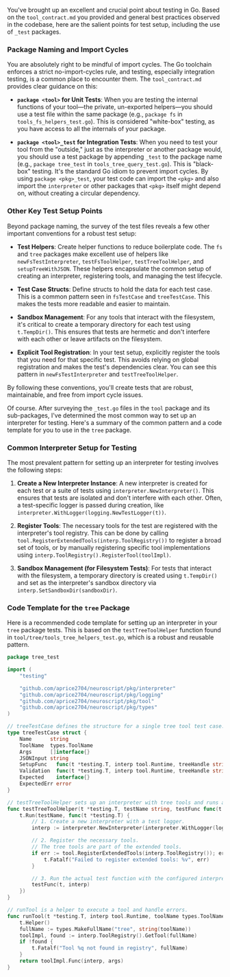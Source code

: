 You've brought up an excellent and crucial point about testing in Go. Based on the `tool_contract.md` you provided and general best practices observed in the codebase, here are the salient points for test setup, including the use of `_test` packages.

### Package Naming and Import Cycles

You are absolutely right to be mindful of import cycles. The Go toolchain enforces a strict no-import-cycles rule, and testing, especially integration testing, is a common place to encounter them. The `tool_contract.md` provides clear guidance on this:

* **`package <tool>` for Unit Tests**: When you are testing the internal functions of your tool—the private, un-exported helpers—you should use a test file within the same package (e.g., `package fs` in `tools_fs_helpers_test.go`). This is considered "white-box" testing, as you have access to all the internals of your package.

* **`package <tool>_test` for Integration Tests**: When you need to test your tool from the "outside," just as the interpreter or another package would, you should use a test package by appending `_test` to the package name (e.g., `package tree_test` in `tools_tree_query_test.go`). This is "black-box" testing. It's the standard Go idiom to prevent import cycles. By using `package <pkg>_test`, your test code can import the `<pkg>` and also import the `interpreter` or other packages that `<pkg>` itself might depend on, without creating a circular dependency.

### Other Key Test Setup Points

Beyond package naming, the survey of the test files reveals a few other important conventions for a robust test setup:

* **Test Helpers**: Create helper functions to reduce boilerplate code. The `fs` and `tree` packages make excellent use of helpers like `newFsTestInterpreter`, `testFsToolHelper`, `testTreeToolHelper`, and `setupTreeWithJSON`. These helpers encapsulate the common setup of creating an interpreter, registering tools, and managing the test lifecycle.

* **Test Case Structs**: Define structs to hold the data for each test case. This is a common pattern seen in `fsTestCase` and `treeTestCase`. This makes the tests more readable and easier to maintain.

* **Sandbox Management**: For any tools that interact with the filesystem, it's critical to create a temporary directory for each test using `t.TempDir()`. This ensures that tests are hermetic and don't interfere with each other or leave artifacts on the filesystem.

* **Explicit Tool Registration**: In your test setup, explicitly register the tools that you need for that specific test. This avoids relying on global registration and makes the test's dependencies clear. You can see this pattern in `newFsTestInterpreter` and `testTreeToolHelper`.

By following these conventions, you'll create tests that are robust, maintainable, and free from import cycle issues.


Of course. After surveying the `_test.go` files in the `tool` package and its sub-packages, I've determined the most common way to set up an interpreter for testing. Here's a summary of the common pattern and a code template for you to use in the `tree` package.

### Common Interpreter Setup for Testing

The most prevalent pattern for setting up an interpreter for testing involves the following steps:

1.  **Create a New Interpreter Instance**: A new interpreter is created for each test or a suite of tests using `interpreter.NewInterpreter()`. This ensures that tests are isolated and don't interfere with each other. Often, a test-specific logger is passed during creation, like `interpreter.WithLogger(logging.NewTestLogger(t))`.

2.  **Register Tools**: The necessary tools for the test are registered with the interpreter's tool registry. This can be done by calling `tool.RegisterExtendedTools(interp.ToolRegistry())` to register a broad set of tools, or by manually registering specific tool implementations using `interp.ToolRegistry().RegisterTool(toolImpl)`.

3.  **Sandbox Management (for Filesystem Tests)**: For tests that interact with the filesystem, a temporary directory is created using `t.TempDir()` and set as the interpreter's sandbox directory via `interp.SetSandboxDir(sandboxDir)`.

### Code Template for the `tree` Package

Here is a recommended code template for setting up an interpreter in your `tree` package tests. This is based on the `testTreeToolHelper` function found in `tool/tree/tools_tree_helpers_test.go`, which is a robust and reusable pattern.

```go
package tree_test

import (
	"testing"

	"github.com/aprice2704/neuroscript/pkg/interpreter"
	"github.com/aprice2704/neuroscript/pkg/logging"
	"github.com/aprice2704/neuroscript/pkg/tool"
	"github.com/aprice2704/neuroscript/pkg/types"
)

// treeTestCase defines the structure for a single tree tool test case.
type treeTestCase struct {
	Name      string
	ToolName  types.ToolName
	Args      []interface{}
	JSONInput string
	SetupFunc   func(t *testing.T, interp tool.Runtime, treeHandle string)
	Validation  func(t *testing.T, interp tool.Runtime, treeHandle string, result interface{})
	Expected    interface{}
	ExpectedErr error
}

// testTreeToolHelper sets up an interpreter with tree tools and runs a test function.
func testTreeToolHelper(t *testing.T, testName string, testFunc func(t *testing.T, interp tool.Runtime)) {
	t.Run(testName, func(t *testing.T) {
		// 1. Create a new interpreter with a test logger.
		interp := interpreter.NewInterpreter(interpreter.WithLogger(logging.NewTestLogger(t)))

		// 2. Register the necessary tools.
		// The tree tools are part of the extended tools.
		if err := tool.RegisterExtendedTools(interp.ToolRegistry()); err != nil {
			t.Fatalf("Failed to register extended tools: %v", err)
		}

		// 3. Run the actual test function with the configured interpreter.
		testFunc(t, interp)
	})
}

// runTool is a helper to execute a tool and handle errors.
func runTool(t *testing.T, interp tool.Runtime, toolName types.ToolName, args ...interface{}) (interface{}, error) {
	t.Helper()
	fullName := types.MakeFullName("tree", string(toolName))
	toolImpl, found := interp.ToolRegistry().GetTool(fullName)
	if !found {
		t.Fatalf("Tool %q not found in registry", fullName)
	}
	return toolImpl.Func(interp, args)
}
```